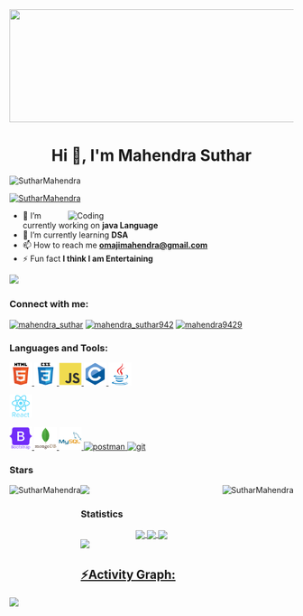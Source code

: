 <img src="https://www.charpeni.com/static/images/arrow-functions-in-class-properties-might-not-be-as-great-as-we-think/banner.gif" height="200" width="1000"/>


<h1 align="center">Hi 👋, I'm Mahendra Suthar</h1>


<p align="left"> <img src="https://komarev.com/ghpvc/?username=SutharMahendra&label=Profile%20views&color=0e75b6&style=flat" alt="SutharMahendra" /> </p>

<p align="left"> <a href="https://github.com/ryo-ma/github-profile-trophy"><img src="https://github-profile-trophy.vercel.app/?username=SutharMahendra&theme=" alt="SutharMahendra" /></a> </p>
<img align="right" alt="Coding" width="400" src="https://img.freepik.com/premium-photo/young-man-working-laptop-park-vector-illustration-cartoon-style_941097-9462.jpg" />

- 🔭 I’m currently working on **java Language**
- 🌱 I’m currently learning **DSA**
- 📫 How to reach me **omajimahendra@gmail.com**
- ⚡ Fun fact **I think I am Entertaining**


<div> <a href="https://github.com/SutharMahendra" target="_blank"><img src="https://img.shields.io/badge/GitHub-100000?style=for-the-badge&logo=github&logoColor=white" target="_blank"></a>
</div>


<h3 align="left">Connect with me:</h3>
<p align="left">
<a href="https://linkedin.com/in/mahendra_suthar" target="blank"><img align="center" src="https://raw.githubusercontent.com/rahuldkjain/github-profile-readme-generator/master/src/images/icons/Social/linked-in-alt.svg" alt="mahendra_suthar" height="30" width="40" /></a>
<a href="https://instagram.com/mahendra_suthar942" target="blank"><img align="center" src="https://raw.githubusercontent.com/rahuldkjain/github-profile-readme-generator/master/src/images/icons/Social/instagram.svg" alt="mahendra_suthar942" height="30" width="40" /></a>
<a href="https://www.leetcode.com/mahendra9429" target="blank"><img align="center" src="https://raw.githubusercontent.com/rahuldkjain/github-profile-readme-generator/master/src/images/icons/Social/leet-code.svg" alt="mahendra9429" height="30" width="40" /></a>
</p>


<h3 align="left">Languages and Tools:</h3>
<p align="left"> 

<a href="https://www.w3.org/html/" target="_blank" rel="noreferrer"> 
<img src="https://raw.githubusercontent.com/devicons/devicon/master/icons/html5/html5-original-wordmark.svg" alt="html5" width="40" height="40"/> </a> 

<a href="https://www.w3schools.com/css/" target="_blank" rel="noreferrer"> 
<img src="https://raw.githubusercontent.com/devicons/devicon/master/icons/css3/css3-original-wordmark.svg" alt="css3" width="40" height="40"/> </a>
<a href="https://developer.mozilla.org/en-US/docs/Web/JavaScript" target="_blank" rel="noreferrer"> <img src="https://raw.githubusercontent.com/devicons/devicon/master/icons/javascript/javascript-original.svg" alt="javascript" width="40" height="40"/> </a> 

<a href="https://www.cprogramming.com/" target="_blank" rel="noreferrer"> 
<img src="https://raw.githubusercontent.com/devicons/devicon/master/icons/c/c-original.svg" alt="c" width="40" height="40"/> </a>

<a href="https://www.java.com" target="_blank" rel="noreferrer"> 
<img src="https://raw.githubusercontent.com/devicons/devicon/master/icons/java/java-original.svg" alt="java" width="40" height="40"/> </a>

<a href="https://reactjs.org/" target="_blank" rel="noreferrer"> <img src="https://raw.githubusercontent.com/devicons/devicon/master/icons/react/react-original-wordmark.svg" alt="react" width="40" height="40"/> </a>

<a href="https://getbootstrap.com" target="_blank" rel="noreferrer"> 
<img src="https://raw.githubusercontent.com/devicons/devicon/master/icons/bootstrap/bootstrap-plain-wordmark.svg" alt="bootstrap" width="40" height="40"/> </a> 

<a href="https://www.mongodb.com/" target="_blank" rel="noreferrer"> 
<img src="https://raw.githubusercontent.com/devicons/devicon/master/icons/mongodb/mongodb-original-wordmark.svg" alt="mongodb" width="40" height="40"/> </a> 

<a href="https://www.mysql.com/" target="_blank" rel="noreferrer"> 
<img src="https://raw.githubusercontent.com/devicons/devicon/master/icons/mysql/mysql-original-wordmark.svg" alt="mysql" width="40" height="40"/> </a> 

<a href="https://postman.com" target="_blank" rel="noreferrer"> 
<img src="https://www.vectorlogo.zone/logos/getpostman/getpostman-icon.svg" alt="postman" width="40" height="40"/> </a> 

<a href="https://git-scm.com/" target="_blank" rel="noreferrer"> 
<img src="https://www.vectorlogo.zone/logos/git-scm/git-scm-icon.svg" alt="git" width="40" height="40"/> </a> 
</p>


<h3 align="left">Stars</h3>
<img align="left" height="180em"  src="https://github-readme-stats.vercel.app/api/top-langs/?username=SutharMahendra&hide_progress=true&theme=monokai" alt=SutharMahendra />

<p><img align="right" height="180em" src="https://github-readme-streak-stats.herokuapp.com/?user=SutharMahendra&theme=monokai" alt="SutharMahendra" /></p>

<img src="https://user-images.githubusercontent.com/73097560/115834477-dbab4500-a447-11eb-908a-139a6edaec5c.gif"><h3 align="left">Statistics</h3>
<div align="center">
<a href="https://github.com/SutharMahendra">
<img align="center" src="http://github-profile-summary-cards.vercel.app/api/cards/stats?username=SutharMahendra&theme=2077" height="180em" />

<img align="center" src="http://github-profile-summary-cards.vercel.app/api/cards/repos-per-language?username=SutharMahendra&theme=2077" height="180em" />

<img align="center" src="http://github-profile-summary-cards.vercel.app/api/cards/profile-details?username=SutharMahendra&theme=2077" height="180em" />
</div>
<img src="https://user-images.githubusercontent.com/73097560/115834477-dbab4500-a447-11eb-908a-139a6edaec5c.gif"><h2 align="left">⚡Activity Graph:</h2>
<img align="center" src="https://github-readme-activity-graph.vercel.app/graph?username=SutharMahendra&theme=monokai"/>
